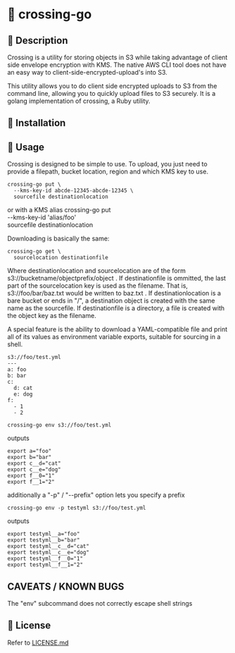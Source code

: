 # :children_crossing: crossing-go

## :children_crossing: Description

Crossing is a utility for storing objects in S3 while taking advantage of client side envelope encryption with KMS.  The native AWS CLI tool does not have an easy way to client-side-encrypted-upload's into S3.

This utility allows you to do client side encrypted uploads to S3 from the command line, allowing you to quickly upload files to S3 securely. It is a golang implementation of crossing, a Ruby utility.

## :children_crossing: Installation

## :children_crossing: Usage

Crossing is designed to be simple to use. To upload, you just need to provide a filepath, bucket location, region and which KMS key to use.

    crossing-go put \
      --kms-key-id abcde-12345-abcde-12345 \
      sourcefile destinationlocation

or with a KMS alias
    crossing-go put \
      --kms-key-id 'alias/foo' \
      sourcefile destinationlocation

Downloading is basically the same:

    crossing-go get \
      sourcelocation destinationfile

Where destinationlocation and sourcelocation are of the form s3://bucketname/objectprefix/object . If destinationfile is ommitted, the last part of the sourcelocation key is used as the filename. That is, s3://foo/bar/baz.txt would be written to baz.txt . If destinationlocation is a bare bucket or ends in "/", a destination object is created with the same name as the sourcefile. If destinationfile is a directory, a file is created with the object key as the filename.

A special feature is the ability to download a YAML-compatible file and print all of its values as environment variable exports, suitable for sourcing in a shell.

    s3://foo/test.yml
    ---
    a: foo
    b: bar
    c:
      d: cat
      e: dog
    f:
      - 1
      - 2

    crossing-go env s3://foo/test.yml

outputs

    export a="foo"
    export b="bar"
    export c__d="cat"
    export c__e="dog"
    export f__0="1"
    export f__1="2"

additionally a "-p" / "--prefix" option lets you specify a prefix

    crossing-go env -p testyml s3://foo/test.yml

outputs

    export testyml__a="foo"
    export testyml__b="bar"
    export testyml__c__d="cat"
    export testyml__c__e="dog"
    export testyml__f__0="1"
    export testyml__f__1="2"

## CAVEATS / KNOWN BUGS

The "env" subcommand does not correctly escape shell strings

## :children_crossing: License

Refer to [LICENSE.md](LICENSE.md)
